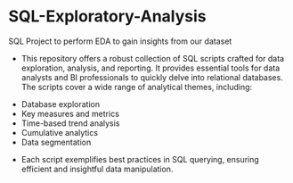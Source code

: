 # SQL-Exploratory-Analysis
SQL Project to perform EDA to gain insights from our dataset
* This repository offers a robust collection of SQL scripts crafted for data exploration, analysis, and reporting. It provides essential tools for data analysts and BI professionals to quickly delve into relational databases. The scripts cover a wide range of analytical themes, including:
- Database exploration
- Key measures and metrics
- Time-based trend analysis
- Cumulative analytics
- Data segmentation
* Each script exemplifies best practices in SQL querying, ensuring efficient and insightful data manipulation.
